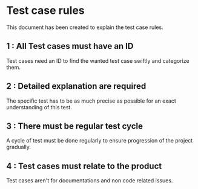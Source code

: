 # Test case rules

This document has been created to explain the test case rules.

## 1 : All Test cases must have an ID

Test cases need an ID to find the wanted test case swiftly and categorize them.

## 2 : Detailed explanation are required

The specific test has to be as much precise as possible for an exact understanding of this test.

## 3 : There must be regular test cycle

A cycle of test must be done regularly to ensure progression of the project gradually.

## 4 : Test cases must relate to the product

Test cases aren't for documentations and non code related issues.


